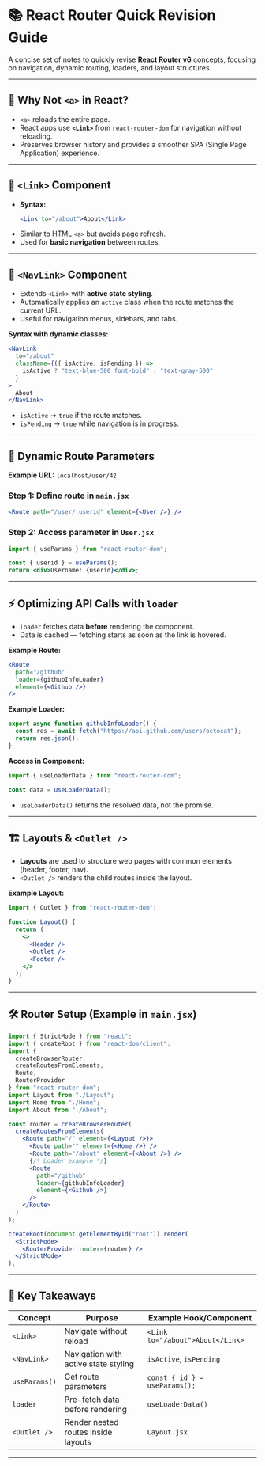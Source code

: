 
# 📚 React Router Quick Revision Guide

A concise set of notes to quickly revise **React Router v6** concepts, focusing on navigation, dynamic routing, loaders, and layout structures.

---

## 🚫 Why Not `<a>` in React?
- `<a>` reloads the entire page.
- React apps use **`<Link>`** from `react-router-dom` for navigation without reloading.
- Preserves browser history and provides a smoother SPA (Single Page Application) experience.

---

## 🔗 `<Link>` Component
- **Syntax:**
  ```jsx
  <Link to="/about">About</Link>
  ```
- Similar to HTML `<a>` but avoids page refresh.
- Used for **basic navigation** between routes.

---

## 🌟 `<NavLink>` Component
- Extends `<Link>` with **active state styling**.
- Automatically applies an `active` class when the route matches the current URL.
- Useful for navigation menus, sidebars, and tabs.

**Syntax with dynamic classes:**
```jsx
<NavLink
  to="/about"
  className={({ isActive, isPending }) =>
    isActive ? "text-blue-500 font-bold" : "text-gray-500"
  }
>
  About
</NavLink>
```
- `isActive` → `true` if the route matches.
- `isPending` → `true` while navigation is in progress.

---

## 📌 Dynamic Route Parameters
**Example URL:** `localhost/user/42`

### Step 1: Define route in `main.jsx`
```jsx
<Route path="/user/:userid" element={<User />} />
```

### Step 2: Access parameter in `User.jsx`
```jsx
import { useParams } from "react-router-dom";

const { userid } = useParams();
return <div>Username: {userid}</div>;
```

---

## ⚡ Optimizing API Calls with `loader`
- `loader` fetches data **before** rendering the component.
- Data is cached — fetching starts as soon as the link is hovered.

**Example Route:**
```jsx
<Route
  path="/github"
  loader={githubInfoLoader}
  element={<Github />}
/>
```

**Example Loader:**
```jsx
export async function githubInfoLoader() {
  const res = await fetch("https://api.github.com/users/octocat");
  return res.json();
}
```

**Access in Component:**
```jsx
import { useLoaderData } from "react-router-dom";

const data = useLoaderData();
```
- `useLoaderData()` returns the resolved data, not the promise.

---

## 🏗 Layouts & `<Outlet />`
- **Layouts** are used to structure web pages with common elements (header, footer, nav).
- `<Outlet />` renders the child routes inside the layout.

**Example Layout:**
```jsx
import { Outlet } from "react-router-dom";

function Layout() {
  return (
    <>
      <Header />
      <Outlet />
      <Footer />
    </>
  );
}
```

---

## 🛠 Router Setup (Example in `main.jsx`)
```jsx
import { StrictMode } from "react";
import { createRoot } from "react-dom/client";
import {
  createBrowserRouter,
  createRoutesFromElements,
  Route,
  RouterProvider
} from "react-router-dom";
import Layout from "./Layout";
import Home from "./Home";
import About from "./About";

const router = createBrowserRouter(
  createRoutesFromElements(
    <Route path="/" element={<Layout />}>
      <Route path="" element={<Home />} />
      <Route path="/about" element={<About />} />
      {/* Loader example */}
      <Route
        path="/github"
        loader={githubInfoLoader}
        element={<Github />}
      />
    </Route>
  )
);

createRoot(document.getElementById("root")).render(
  <StrictMode>
    <RouterProvider router={router} />
  </StrictMode>
);
```

---

## 📝 Key Takeaways
| Concept | Purpose | Example Hook/Component |
|---------|---------|------------------------|
| `<Link>` | Navigate without reload | `<Link to="/about">About</Link>` |
| `<NavLink>` | Navigation with active state styling | `isActive`, `isPending` |
| `useParams()` | Get route parameters | `const { id } = useParams();` |
| `loader` | Pre-fetch data before rendering | `useLoaderData()` |
| `<Outlet />` | Render nested routes inside layouts | `Layout.jsx` |

---
